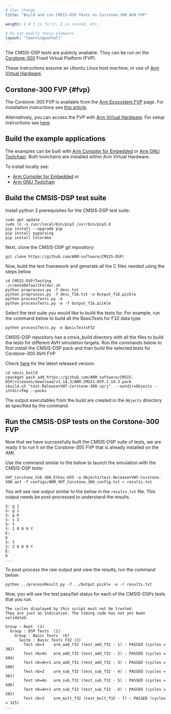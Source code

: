```yaml
---
# User change
title: "Build and run CMSIS-DSP Tests on Corstone-300 AVH FVP"

weight: 2 # 1 is first, 2 is second, etc.

# Do not modify these elements
layout: "learningpathall"
---
```

The CMSIS-DSP tests are publicly available. They can be run on the [Corstone-300](https://developer.arm.com/Processors/Corstone-300) Fixed Virtual Platform (FVP).

These instructions assume an Ubuntu Linux host machine, or use of [Arm Virtual Hardware](https://www.arm.com/products/development-tools/simulation/virtual-hardware).

## Corstone-300 FVP {#fvp}

The Corstone-300 FVP is available from the [Arm Ecosystem FVP](https://developer.arm.com/downloads/-/arm-ecosystem-fvps) page. For installation instructions see [this article](/install-guides/ecosystem_fvp/).

Alternatively, you can access the FVP with [Arm Virtual Hardware](https://www.arm.com/products/development-tools/simulation/virtual-hardware). For setup instructions see [here](/install-guides/avh#corstone).

## Build the example applications

The examples can be built with [Arm Compiler for Embedded](https://developer.arm.com/Tools%20and%20Software/Arm%20Compiler%20for%20Embedded) or [Arm GNU Toolchain](https://developer.arm.com/Tools%20and%20Software/GNU%20Toolchain). Both toolchains are installed within Arm Virtual Hardware.

To install locally see:
- [Arm Compiler for Embedded](/install-guides/armclang/) or
- [Arm GNU Toolchain](/install-guides/gcc/#Arm-GNU)

## Build the CMSIS-DSP test suite

Install python 3 prerequisites for the CMSIS-DSP test suite:
```console
sudo apt update
sudo ln -s /usr/local/bin/pip3 /usr/bin/pip3.8
pip install --upgrade pip
pip install pyparsing
pip install Colorama
```

Next, clone the CMSIS-DSP git repository:
```console
git clone https://github.com/ARM-software/CMSIS-DSP/
```

Now, build the test framework and generate all the C files needed using the steps below
```console
cd CMSIS-DSP/Testing
./createDefaultFolder.sh
python preprocess.py -f desc.txt
python preprocess.py -f desc_f16.txt -o Output_f16.pickle
python processTests.py -e
python processTests.py -e -f Output_f16.pickle
```

Select the test suite you would like to build the tests for. For example, run the command below to build all the BasicTests for F32 data type

```console
python processTests.py -e BasicTestsF32
```

CMSIS-DSP repository has a cmsis_build directory with all the files to build the tests for different AVH simulation targets. Run the commands below to first install the CMSIS-DSP pack and then build the selected tests for Corstone-300 AVH FVP.

Check [here](https://github.com/ARM-software/CMSIS-DSP/releases) for the latest released version.

```console
cd cmsis_build
cpackget pack add https://github.com/ARM-software/CMSIS-DSP/releases/download/v1.14.3/ARM.CMSIS-DSP.1.14.3.pack
cbuild.sh "test.Release+VHT-Corstone-300.cprj"  --outdir=Objects --intdir=Tmp --packs
```
The output executables from the build are created in the `Objects` directory as specified by the command.

## Run the CMSIS-DSP tests on the Corstone-300 FVP

Now that we have successfully built the CMSIS-DSP suite of tests, we are ready it to run it on the Corstone-300 FVP that is already installed on the AMI.

Use the command similar to the below to launch the simulation with the CMSIS-DSP tests:

```console
VHT_Corstone_SSE-300_Ethos-U55 -a Objects/test.Release+VHT-Corstone-300.axf -f configs/ARM_VHT_Corstone_300_config.txt > results.txt
````

You will see raw output similar to the below in the `results.txt` file. This output needs be post-processed to understand the results.

```
S: g 1
S: g 1
S: g 6
S: s 2
S: t
S: 1 0 0 0 Y
E:
b
S: t
S: 2 0 0 0 Y
E:
b
...
```

To post-process the raw output and view the results, run the command below:

```console
python ../processResult.py -f ../Output.pickle -e -r results.txt
```

Now, you will see the test pass/fail status for each of the CMSIS-DSPs tests that you run.

```
The cycles displayed by this script must not be trusted.
They are just an indication. The timing code has not yet been validated.

Group : Root  (1)
  Group : DSP Tests  (1)
    Group : Basic Tests  (6)
      Suite : Basic Tests F32 (2)
        Test nb=3    arm_add_f32 (test_add_f32 - 1) : PASSED (cycles = 362)
        Test nb=4n   arm_add_f32 (test_add_f32 - 2) : PASSED (cycles = 494)
        Test nb=4n+1 arm_add_f32 (test_add_f32 - 3) : PASSED (cycles = 580)
        Test nb=3    arm_sub_f32 (test_sub_f32 - 4) : PASSED (cycles = 361)
        Test nb=4n   arm_sub_f32 (test_sub_f32 - 5) : PASSED (cycles = 496)
        Test nb=4n+1 arm_sub_f32 (test_sub_f32 - 6) : PASSED (cycles = 582)
        Test nb=3    arm_mult_f32 (test_mult_f32 - 7) : PASSED (cycles = 325)
...
```
